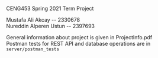 CENG453 Spring 2021 Term Project

Mustafa Ali Akcay -- 2330678  
Nureddin Alperen Ustun -- 2397693

General information about project is given in ProjectInfo.pdf <br>
Postman tests for REST API and database operations are in `server/postman_tests`